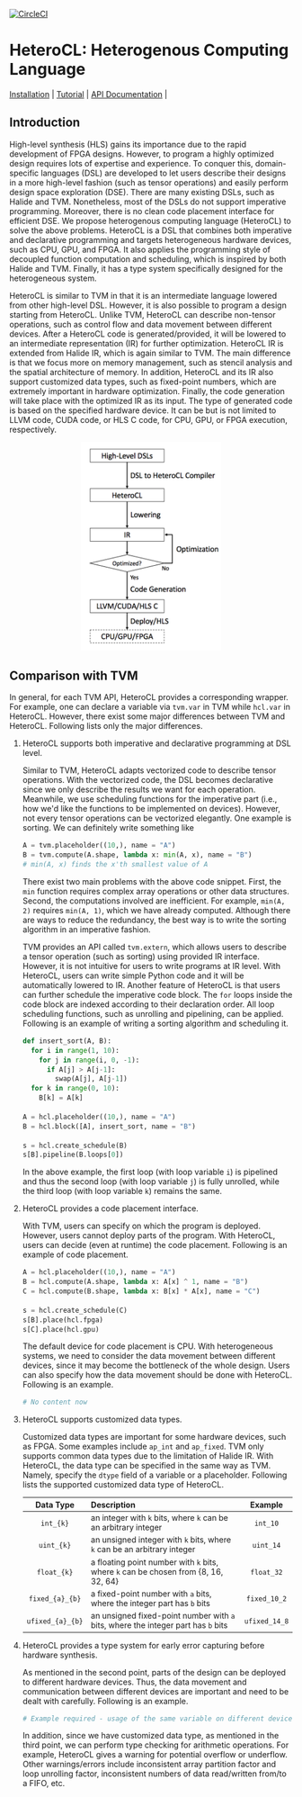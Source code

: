 [![CircleCI](https://circleci.com/gh/cornell-zhang/heterocl/tree/master.svg?style=svg)](https://circleci.com/gh/cornell-zhang/heterocl/tree/master)

HeteroCL: Heterogenous Computing Language
=========================================

[Installation](docs#installation-guide) | [Tutorial](docs/tutorial.md) | [API Documentation](docs#python-api) | 

## Introduction

High-level synthesis (HLS) gains its importance due to the rapid development of FPGA designs. However, to program a highly optimized design requires lots of expertise and experience. To conquer this, domain-specific languages (DSL) are developed to let users describe their designs in a more high-level fashion (such as tensor operations) and easily perform design space exploration (DSE). There are many existing DSLs, such as Halide and TVM. Nonetheless, most of the DSLs do not support imperative programming. Moreover, there is no clean code placement interface for efficient DSE. We propose heterogenous computing language (HeteroCL) to solve the above problems. HeteroCL is a DSL that combines both imperative and declarative programming and targets heterogeneous hardware devices, such as CPU, GPU, and FPGA. It also applies the programming style of decoupled function computation and scheduling, which is inspired by both Halide and TVM. Finally, it has a type system specifically designed for the heterogeneous system.

HeteroCL is similar to TVM in that it is an intermediate language lowered from other high-level DSL. However, it is also possible to program a design starting from HeteroCL. Unlike TVM, HeteroCL can describe non-tensor operations, such as control flow and data movement between different devices. After a HeteroCL code is generated/provided, it will be lowered to an intermediate representation (IR) for further optimization. HeteroCL IR is extended from Halide IR, which is again similar to TVM. The main difference is that we focus more on memory management, such as stencil analysis and the spatial architecture of memory. In addition, HeteroCL and its IR also support customized data types, such as fixed-point numbers, which are extremely important in hardware optimization. Finally, the code generation will take place with the optimized IR as its input. The type of generated code is based on the specified hardware device. It can be but is not limited to LLVM code, CUDA code, or HLS C code, for CPU, GPU, or FPGA execution, respectively.

<p align="center">
<img src="docs/Arch.png" width="250">
</p>

## Comparison with TVM

In general, for each TVM API, HeteroCL provides a corresponding wrapper. For example, one can declare a variable via `tvm.var` in TVM while `hcl.var` in HeteroCL. However, there exist some major differences between TVM and HeteroCL. Following lists only the major differences.

1. HeteroCL supports both imperative and declarative programming at DSL level.

   Similar to TVM, HeteroCL adapts vectorized code to describe tensor operations. With the vectorized code, the DSL becomes declarative since we only describe the results we want for each operation. Meanwhile, we use scheduling functions for the imperative part (i.e., how we'd like the functions to be implemented on devices). However, not every tensor operations can be vectorized elegantly. One example is sorting. We can definitely write something like
      ```python
      A = tvm.placeholder((10,), name = "A")
      B = tvm.compute(A.shape, lambda x: min(A, x), name = "B")
      # min(A, x) finds the x'th smallest value of A
      ```
   There exist two main problems with the above code snippet. First, the `min` function requires complex array operations or other data structures. Second, the computations involved are inefficient. For example, `min(A, 2)` requires `min(A, 1)`, which we have already computed. Although there are ways to reduce the redundancy, the best way is to write the sorting algorithm in an imperative fashion.

   TVM provides an API called `tvm.extern`, which allows users to describe a tensor operation (such as sorting) using provided IR interface. However, it is not intuitive for users to write programs at IR level. With HeteroCL, users can write simple Python code and it will be automatically lowered to IR. Another feature of HeteroCL is that users can further schedule the imperative code block. The `for` loops inside the code block are indexed according to their declaration order. All loop scheduling functions, such as unrolling and pipelining, can be applied. Following is an example of writing a sorting algorithm and scheduling it.

      ```python
      def insert_sort(A, B):
        for i in range(1, 10):
          for j in range(i, 0, -1):
            if A[j] > A[j-1]:
              swap(A[j], A[j-1])
        for k in range(0, 10):
          B[k] = A[k]
      
      A = hcl.placeholder((10,), name = "A")
      B = hcl.block([A], insert_sort, name = "B")
      
      s = hcl.create_schedule(B)
      s[B].pipeline(B.loops[0])
      ```

   In the above example, the first loop (with loop variable `i`) is pipelined and thus the second loop (with loop variable `j`) is fully unrolled, while the third loop (with loop variable `k`) remains the same.

2. HeteroCL provides a code placement interface.

   With TVM, users can specify on which the program is deployed. However, users cannot deploy parts of the program. With HeteroCL, users can decide (even at runtime) the code placement. Following is an example of code placement.

      ```python
      A = hcl.placeholder((10,), name = "A")
      B = hcl.compute(A.shape, lambda x: A[x] ^ 1, name = "B")
      C = hcl.compute(B.shape, lambda x: B[x] * A[x], name = "C")
      
      s = hcl.create_schedule(C)
      s[B].place(hcl.fpga)
      s[C].place(hcl.gpu)
      ```

   The default device for code placement is CPU. With heterogeneous systems, we need to consider the data movement between different devices, since it may become the bottleneck of the whole design. Users can also specify how the data movement should be done with HeteroCL. Following is an example.

      ```python
      # No content now
      ```
   <a name="dtype"></a>
3. HeteroCL supports customized data types.

   Customized data types are important for some hardware devices, such as FPGA. Some examples include `ap_int` and `ap_fixed`. TVM only supports common data types due to the limitation of Halide IR. With HeteroCL, the data type can be specified in the same way as TVM. Namely, specify the `dtype` field of a variable or a placeholder. Following lists the supported customized data type of HeteroCL.

   | Data Type | Description | Example |
   | :-------: | :------ | :-----: |
   | `int_{k}` | an integer with `k` bits, where `k` can be an arbitrary integer | `int_10` |
   | `uint_{k}` | an unsigned integer with `k` bits, where `k` can be an arbitrary integer | `uint_14` |
   | `float_{k}` | a floating point number with `k` bits, where `k` can be chosen from {8, 16, 32, 64} | `float_32` |
   | `fixed_{a}_{b}` | a fixed-point number with `a` bits, where the integer part has `b` bits | `fixed_10_2` |
   | `ufixed_{a}_{b}` | an unsigned fixed-point number with `a` bits, where the integer part has `b` bits | `ufixed_14_8` |

4. HeteroCL provides a type system for early error capturing before hardware synthesis.

   As mentioned in the second point, parts of the design can be deployed to different hardware devices. Thus, the data movement and communication between different devices are important and need to be dealt with carefully. Following is an example.

      ```python
      # Example required - usage of the same variable on different devices
      ```

   In addition, since we have customized data type, as mentioned in the third point, we can perform type checking for arithmetic operations. For example, HeteroCL gives a warning for potential overflow or underflow. Other warnings/errors include inconsistent array partition factor and loop unrolling factor, inconsistent numbers of data read/written from/to a FIFO, etc.

